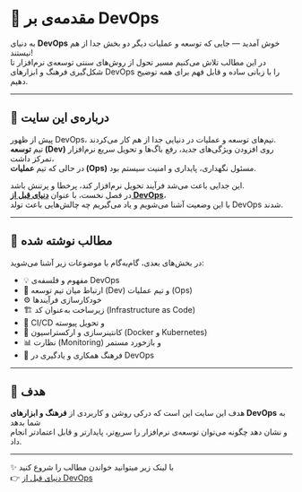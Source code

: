 # 👋 مقدمه‌ی بر DevOps

به دنیای **DevOps** خوش آمدید — جایی که توسعه و عملیات دیگر دو بخش جدا از هم نیستند!  
در این مطالب تلاش می‌کنیم مسیر تحول از روش‌های سنتی توسعه‌ی نرم‌افزار تا شکل‌گیری فرهنگ و ابزارهای DevOps را با زبانی ساده و قابل فهم برای همه توضیح دهیم.  

---

## 🧭 درباره‌ی این سایت  

پیش از ظهور DevOps، تیم‌های توسعه و عملیات در دنیایی جدا از هم کار می‌کردند.  
تیم **توسعه (Dev)** روی افزودن ویژگی‌های جدید، رفع باگ‌ها و تحویل سریع نرم‌افزار تمرکز داشت،  
در حالی که تیم **عملیات (Ops)** مسئول نگهداری، پایداری و امنیت سیستم بود.  

این جدایی باعث می‌شد فرآیند تحویل نرم‌افزار کند، پرخطا و پرتنش باشد.  
در فصل نخست، با عنوان **[دنیای قبل از DevOps](https://mammadnet.github.io/devops-intro/befor_devops/)**،  
با این وضعیت آشنا می‌شویم و یاد می‌گیریم چه چالش‌هایی باعث تولد DevOps شدند.  

---

## 🚀 مطالب نوشته شده 

در بخش‌های بعدی، گام‌به‌گام با موضوعات زیر آشنا می‌شوید:

- 💡 مفهوم و فلسفه‌ی DevOps  
- 🔗 ارتباط میان تیم توسعه (Dev) و تیم عملیات (Ops)  
- ⚙️ خودکارسازی فرآیندها  
- 🏗️ زیرساخت به‌عنوان کد (Infrastructure as Code)  
- 🔄 CI/CD و تحویل پیوسته  
- 🐳 کانتینرسازی و ارکستراسیون (Docker و Kubernetes)  
- 📊 نظارت (Monitoring) و بازخورد مستمر  
- 🤝 فرهنگ همکاری و یادگیری در DevOps  

---

## 🎯 هدف  

هدف این سایت این است که درکی روشن و کاربردی از **فرهنگ و ابزارهای DevOps** به شما بدهد  
و نشان دهد چگونه می‌توان توسعه‌ی نرم‌افزار را سریع‌تر، پایدارتر و قابل اعتمادتر انجام داد.  


---

✨ با لینک زیر میتوانید خواندن مطالب را شروع کنید  
👉 [دنیای قبل از DevOps](https://mammadnet.github.io/devops-intro/befor_devops/)
